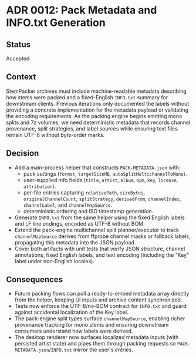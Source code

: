 # ADR 0012: Pack Metadata and INFO.txt Generation

## Status

Accepted

## Context

StemPacker archives must include machine-readable metadata describing how stems were packed and a fixed-English `INFO.txt`
summary for downstream clients. Previous iterations only documented the labels without providing a concrete implementation for
the metadata payload or validating the encoding requirements. As the packing engine begins emitting mono splits and 7z volumes,
we need deterministic metadata that records channel provenance, split strategies, and label sources while ensuring text files
remain UTF-8 without byte-order marks.

## Decision

* Add a main-process helper that constructs `PACK-METADATA.json` with:
  * pack settings (`format`, `targetSizeMB`, `autoSplitMultichannelToMono`).
  * user-supplied info fields (`title`, `artist`, `album`, `bpm`, `key`, `license`, `attribution`).
  * per-file entries capturing `relativePath`, `sizeBytes`, `originalChannelCount`, `splitStrategy`, `derivedFrom`,
    `channelIndex`, `channelLabel`, and `channelMapSource`.
  * deterministic ordering and ISO timestamp generation.
* Generate `INFO.txt` from the same helper using the fixed English labels and LF line endings, encoded as UTF-8 without BOM.
* Extend the pack-engine multichannel split planner/executor to track `channelMapSource` derived from ffprobe channel masks or
  fallback labels, propagating this metadata into the JSON payload.
* Cover both artifacts with unit tests that verify JSON structure, channel annotations, fixed English labels, and text encoding
  (including the “Key” label under non-English locales).

## Consequences

* Future packing flows can pull a ready-to-embed metadata array directly from the helper, keeping UI inputs and archive content
  synchronized.
* Tests now enforce the UTF-8/no-BOM contract for `INFO.txt` and guard against accidental localization of the Key label.
* The pack-engine split types surface `channelMapSource`, enabling richer provenance tracking for mono stems and ensuring
  downstream consumers understand how labels were derived.
* The desktop renderer now surfaces localized metadata inputs (with persisted artist state) and pipes them through packing
  requests so `PACK-METADATA.json`/`INFO.txt` mirror the user's entries.
